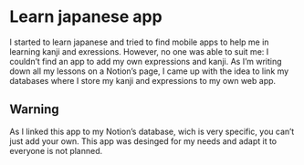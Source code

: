 # Learn japanese app

I started to learn japanese and tried to find mobile apps to help me in learning kanji and exressions. However, no one was able to suit me: I couldn’t find an app to add my own expressions and kanji. As I’m writing down all my lessons on a Notion’s page, I came up with the idea to link my databases where I store my kanji and expressions to my own web app.

## Warning

As I linked this app to my Notion’s database, wich is very specific, you can’t just add your own. This app was desinged for my needs and adapt it to everyone is not planned.